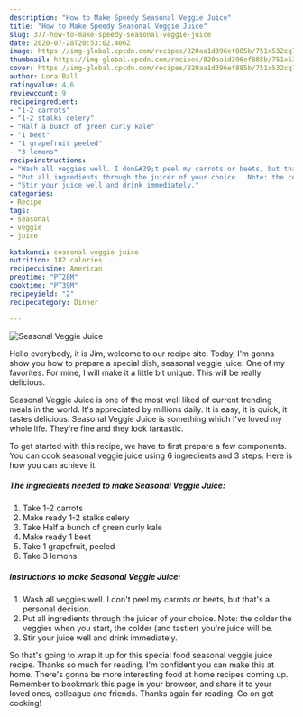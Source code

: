 ```yaml
---
description: "How to Make Speedy Seasonal Veggie Juice"
title: "How to Make Speedy Seasonal Veggie Juice"
slug: 377-how-to-make-speedy-seasonal-veggie-juice
date: 2020-07-28T20:53:02.406Z
image: https://img-global.cpcdn.com/recipes/820aa1d396ef885b/751x532cq70/seasonal-veggie-juice-recipe-main-photo.jpg
thumbnail: https://img-global.cpcdn.com/recipes/820aa1d396ef885b/751x532cq70/seasonal-veggie-juice-recipe-main-photo.jpg
cover: https://img-global.cpcdn.com/recipes/820aa1d396ef885b/751x532cq70/seasonal-veggie-juice-recipe-main-photo.jpg
author: Lora Ball
ratingvalue: 4.6
reviewcount: 9
recipeingredient:
- "1-2 carrots"
- "1-2 stalks celery"
- "Half a bunch of green curly kale"
- "1 beet"
- "1 grapefruit peeled"
- "3 lemons"
recipeinstructions:
- "Wash all veggies well. I don&#39;t peel my carrots or beets, but that&#39;s a personal decision."
- "Put all ingredients through the juicer of your choice.  Note: the colder the veggies when you start, the colder (and tastier) you&#39;re juice will be."
- "Stir your juice well and drink immediately."
categories:
- Recipe
tags:
- seasonal
- veggie
- juice

katakunci: seasonal veggie juice 
nutrition: 182 calories
recipecuisine: American
preptime: "PT28M"
cooktime: "PT39M"
recipeyield: "2"
recipecategory: Dinner

---
```



![Seasonal Veggie Juice](https://img-global.cpcdn.com/recipes/820aa1d396ef885b/751x532cq70/seasonal-veggie-juice-recipe-main-photo.jpg)

Hello everybody, it is Jim, welcome to our recipe site. Today, I'm gonna show you how to prepare a special dish, seasonal veggie juice. One of my favorites. For mine, I will make it a little bit unique. This will be really delicious.

Seasonal Veggie Juice is one of the most well liked of current trending meals in the world. It's appreciated by millions daily. It is easy, it is quick, it tastes delicious. Seasonal Veggie Juice is something which I've loved my whole life. They're fine and they look fantastic.




To get started with this recipe, we have to first prepare a few components. You can cook seasonal veggie juice using 6 ingredients and 3 steps. Here is how you can achieve it.

<!--inarticleads1-->

##### The ingredients needed to make Seasonal Veggie Juice:

1. Take 1-2 carrots
1. Make ready 1-2 stalks celery
1. Take Half a bunch of green curly kale
1. Make ready 1 beet
1. Take 1 grapefruit, peeled
1. Take 3 lemons




<!--inarticleads2-->

##### Instructions to make Seasonal Veggie Juice:

1. Wash all veggies well. I don&#39;t peel my carrots or beets, but that&#39;s a personal decision.
1. Put all ingredients through the juicer of your choice.  Note: the colder the veggies when you start, the colder (and tastier) you&#39;re juice will be.
1. Stir your juice well and drink immediately.




So that's going to wrap it up for this special food seasonal veggie juice recipe. Thanks so much for reading. I'm confident you can make this at home. There's gonna be more interesting food at home recipes coming up. Remember to bookmark this page in your browser, and share it to your loved ones, colleague and friends. Thanks again for reading. Go on get cooking!
